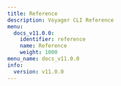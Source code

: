 ```yaml
---
title: Reference
description: Voyager CLI Reference
menu:
  docs_v11.0.0:
    identifier: reference
    name: Reference
    weight: 1000
menu_name: docs_v11.0.0
info:
  version: v11.0.0
---
```


